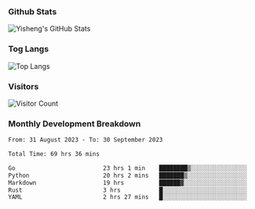 ### Github Stats
![Yisheng's GitHub Stats](https://github-readme-stats-9qabuvhk1-gongyisheng.vercel.app/api?username=gongyisheng&count_private=true&show_icons=true)
### Tog Langs
![Top Langs](https://github-readme-stats-9qabuvhk1-gongyisheng.vercel.app/api/top-langs/?username=gongyisheng&layout=compact)
### Visitors
![Visitor Count](https://profile-counter.glitch.me/gongyisheng/count.svg)
### Monthly Development Breakdown
<!--START_SECTION:waka-->

```txt
From: 31 August 2023 - To: 30 September 2023

Total Time: 69 hrs 36 mins

Go                         23 hrs 1 min    ████████▒░░░░░░░░░░░░░░░░   33.08 %
Python                     20 hrs 2 mins   ███████▒░░░░░░░░░░░░░░░░░   28.80 %
Markdown                   19 hrs          ██████▓░░░░░░░░░░░░░░░░░░   27.31 %
Rust                       3 hrs           █░░░░░░░░░░░░░░░░░░░░░░░░   04.31 %
YAML                       2 hrs 27 mins   █░░░░░░░░░░░░░░░░░░░░░░░░   03.54 %
```

<!--END_SECTION:waka-->
